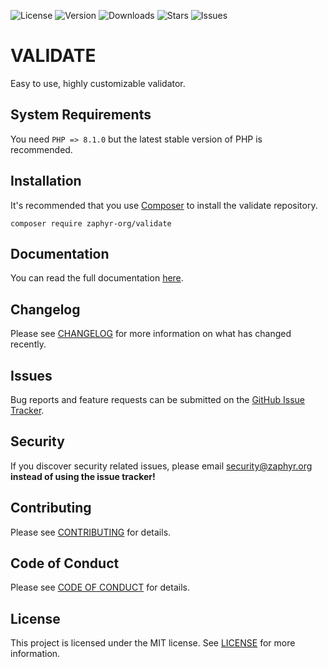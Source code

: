 ![License](https://img.shields.io/github/license/zaphyr-org/validate?style=for-the-badge)
![Version](https://img.shields.io/packagist/v/zaphyr-org/validate?style=for-the-badge)
![Downloads](https://img.shields.io/packagist/dt/zaphyr-org/validate?style=for-the-badge)
![Stars](https://img.shields.io/github/stars/zaphyr-org/validate?style=for-the-badge)
![Issues](https://img.shields.io/github/issues/zaphyr-org/validate?style=for-the-badge)

# VALIDATE

Easy to use, highly customizable validator.

## System Requirements

You need `PHP => 8.1.0` but the latest stable version of PHP is recommended.

## Installation

It's recommended that you use [Composer](https://getcomposer.org/) to install the validate repository.

```console
composer require zaphyr-org/validate
```

## Documentation

You can read the full documentation [here](https://zaphyr.org/docs/2.x/repositories/validate).

## Changelog

Please see [CHANGELOG](CHANGELOG.md) for more information on what has changed recently.

## Issues

Bug reports and feature requests can be submitted on the [GitHub Issue Tracker](https://github.com/zaphyr-org/validate/issues).

## Security

If you discover security related issues, please email security@zaphyr.org **instead of using the issue tracker!**

## Contributing

Please see [CONTRIBUTING](https://zaphyr.org/docs/contributing) for details.

## Code of Conduct

Please see [CODE OF CONDUCT](https://zaphyr.org/docs/code-of-conduct) for details.

## License

This project is licensed under the MIT license. See [LICENSE](LICENSE.md) for more information.
